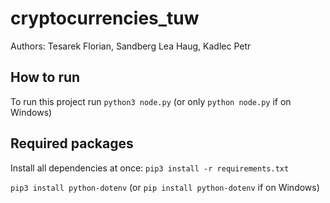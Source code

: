 # cryptocurrencies_tuw

Authors: Tesarek Florian, Sandberg Lea Haug, Kadlec Petr

## How to run

To run this project run `python3 node.py` (or only `python node.py` if on Windows)

## Required packages

Install all dependencies at once: `pip3 install -r requirements.txt`

`pip3 install python-dotenv` (or `pip install python-dotenv` if on Windows)
